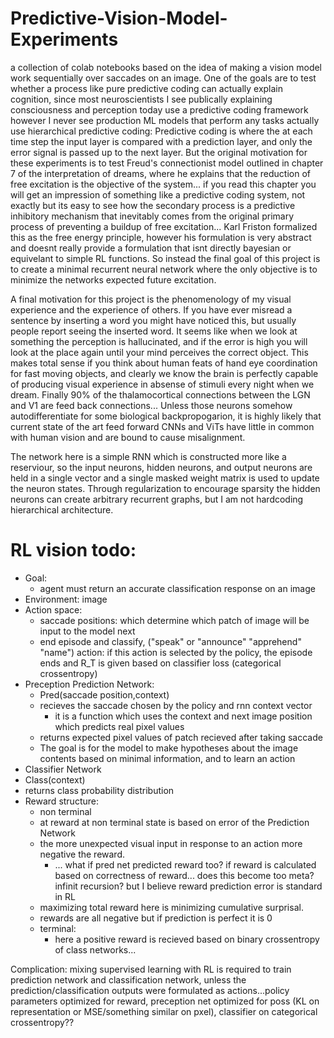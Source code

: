# Predictive-Vision-Model-Experiments
a collection of colab notebooks based on the idea of making a vision model work sequentially over saccades on an image. One of the goals are to test whether a process like pure predictive coding
can actually explain cognition, since most neuroscientists I see publically explaining consciousness and perception today use a predictive coding framework however I never see production ML
models that perform any tasks actually use hierarchical predictive coding: Predictive coding is where the at each time step the input layer is compared with a prediction layer, and only the error signal is passed up to the next layer. But the original motivation for these experiments is to test Freud's connectionist model outlined in chapter 7 of the interpretation of dreams, where he explains that the reduction 
of free excitation is the objective of the system... if you read this chapter you will get an impression of something like a predictive coding system, not exactly but its easy to see how the secondary process is a predictive inhibitory mechanism that inevitably comes from the original primary process of preventing a buildup of free excitation... Karl Friston formalized this as the free energy principle, however his formulation is very abstract and doesnt really provide a formulation that isnt directly bayesian or equivelant to simple RL functions. So instead the final goal of this project is to create a minimal recurrent neural network where the only objective is to minimize the networks expected future excitation. 

A final motivation for this project is the phenomenology of my visual experience and the experience of others. If you have ever misread a sentence by inserting a word you might have noticed this, but usually people report seeing the inserted word. It seems like when we look at something the perception is hallucinated, and if the error is high you will look at the place again until your mind perceives the correct object. This makes total sense if you think about human feats of hand eye coordination for fast moving objects, and clearly we know the brain is perfectly capable of producing visual experience in absense of stimuli every night when we dream. Finally 90% of the thalamocortical connections between the LGN and V1 are feed back connections... Unless those neurons somehow autodifferentiate for some biological backpropogarion, it is highly likely that current state of the art feed forward CNNs and ViTs have little in common with human vision and are bound to cause misalignment.

The network here is a simple RNN which is constructed more like a reserviour, so the input neurons, hidden neurons, and output neurons are held in a single vector and a single masked weight matrix is
used to update the neuron states. Through regularization to encourage sparsity the hidden neurons can create arbitrary recurrent graphs, but I am not hardcoding hierarchical architecture. 


# RL vision todo:
- Goal:
  - agent must return an accurate classification response on an image
- Environment: image
- Action space:
  - saccade positions: which determine which patch of image will be input to the model next
  - end episode and classify, ("speak" or "announce" "apprehend" "name") action: if this action is selected by the policy, the episode ends and R_T is given based on classifier loss (categorical crossentropy) 
- Preception Prediction Network:
  - Pred(saccade position,context)
  - recieves the saccade chosen by the policy and rnn context vector
    - it is a function which uses the context and next image position which predicts real pixel values
  - returns expected pixel values of patch recieved after taking saccade
  - The goal is for the model to make hypotheses about the image contents based on minimal information, and to learn an action 
- Classifier Network
 - Class(context)
 - returns class probability distribution
- Reward structure:
  - non terminal
   - at reward at non terminal state is based on error of the Prediction Network
   - the more unexpected visual input in response to an action more negative the reward.
     - ... what if pred net predicted reward too? if reward is calculated based on correctness of reward... does this become too meta? infinit recursion? but I believe reward prediction error is standard in RL 
   - maximizing total reward here is minimizing cumulative surprisal.
   - rewards are all negative but if prediction is perfect it is 0
  - terminal:
    - here a positive reward is recieved based on binary crossentropy of class networks...

Complication: mixing supervised learning with RL is required to train prediction network and classification network, unless the prediction/classification outputs were formulated as actions...policy parameters optimized for reward, preception net optimized for poss (KL on representation or MSE/something similar on pxel), classifier on categorical crossentropy??



